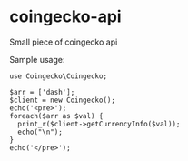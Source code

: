# coingecko-api
Small piece of coingecko api

Sample usage:

    use Coingecko\Coingecko;

    $arr = ['dash'];
    $client = new Coingecko();
    echo('<pre>');
    foreach($arr as $val) {
      print_r($client->getCurrencyInfo($val));
      echo("\n");
    }
    echo('</pre>');
